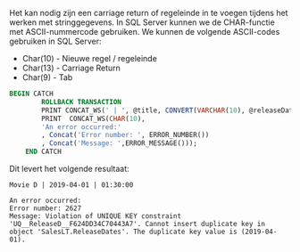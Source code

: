 Het kan nodig zijn een carriage return of regeleinde in te voegen tijdens het werken met stringgegevens. In SQL Server kunnen we de CHAR-functie met ASCII-nummercode gebruiken. We kunnen de volgende ASCII-codes gebruiken in SQL Server:

- Char(10) - Nieuwe regel / regeleinde
- Char(13) - Carriage Return
- Char(9) - Tab

```sql
BEGIN CATCH
		ROLLBACK TRANSACTION
		PRINT CONCAT_WS(' | ', @title, CONVERT(VARCHAR(10), @releaseDate, 120), CONVERT(VARCHAR(8), @length, 8));
		PRINT  CONCAT_WS(CHAR(10),
        'An error occurred:' 
        , Concat('Error number: ', ERROR_NUMBER())
        , Concat('Message: ',ERROR_MESSAGE()));
	END CATCH	
```

Dit levert het volgende resultaat:
```
Movie D | 2019-04-01 | 01:30:00

An error occurred:  
Error number: 2627  
Message: Violation of UNIQUE KEY constraint 'UQ__ReleaseD__F624DD34C70443A7'. Cannot insert duplicate key in object 'SalesLT.ReleaseDates'. The duplicate key value is (2019-04-01).
```